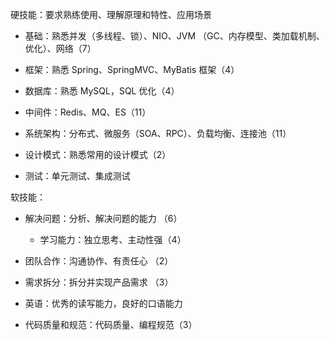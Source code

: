 硬技能：要求熟练使用、理解原理和特性、应用场景

- 基础：熟悉并发（多线程、锁）、NIO、JVM （GC、内存模型、类加载机制、优化）、网络（7）
- 框架：熟悉 Spring、SpringMVC、MyBatis 框架（4）
- 数据库：熟悉 MySQL，SQL 优化（4）
- 中间件：Redis、MQ、ES（11）

- 系统架构：分布式、微服务（SOA、RPC）、负载均衡、连接池（11）

- 设计模式：熟悉常用的设计模式（2）

- 测试：单元测试、集成测试



软技能：

- 解决问题：分析、解决问题的能力 （6）
  - 学习能力：独立思考、主动性强（4）
- 团队合作：沟通协作、有责任心 （2）

- 需求拆分：拆分并实现产品需求 （3）

- 英语：优秀的读写能力，良好的口语能力

- 代码质量和规范：代码质量、编程规范（3）

  

